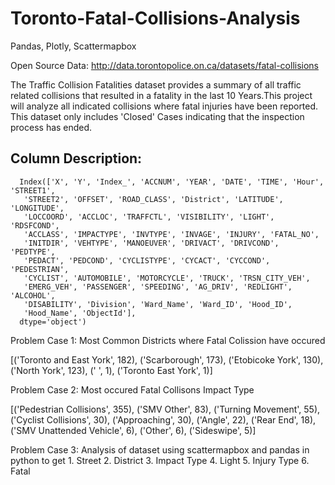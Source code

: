 # Toronto-Fatal-Collisions-Analysis
Pandas, Plotly, Scattermapbox

Open Source Data: http://data.torontopolice.on.ca/datasets/fatal-collisions

The Traffic Collision Fatalities dataset provides a summary of all traffic related collisions that resulted in a fatality in the last 10 Years.This project will analyze all indicated collisions where fatal injuries have been reported. This dataset only includes 'Closed' Cases indicating that the inspection process has ended.

## Column	Description: 

      Index(['X', 'Y', 'Index_', 'ACCNUM', 'YEAR', 'DATE', 'TIME', 'Hour', 'STREET1',
       'STREET2', 'OFFSET', 'ROAD_CLASS', 'District', 'LATITUDE', 'LONGITUDE',
       'LOCCOORD', 'ACCLOC', 'TRAFFCTL', 'VISIBILITY', 'LIGHT', 'RDSFCOND',
       'ACCLASS', 'IMPACTYPE', 'INVTYPE', 'INVAGE', 'INJURY', 'FATAL_NO',
       'INITDIR', 'VEHTYPE', 'MANOEUVER', 'DRIVACT', 'DRIVCOND', 'PEDTYPE',
       'PEDACT', 'PEDCOND', 'CYCLISTYPE', 'CYCACT', 'CYCCOND', 'PEDESTRIAN',
       'CYCLIST', 'AUTOMOBILE', 'MOTORCYCLE', 'TRUCK', 'TRSN_CITY_VEH',
       'EMERG_VEH', 'PASSENGER', 'SPEEDING', 'AG_DRIV', 'REDLIGHT', 'ALCOHOL',
       'DISABILITY', 'Division', 'Ward_Name', 'Ward_ID', 'Hood_ID',
       'Hood_Name', 'ObjectId'],
      dtype='object')
      
Problem Case 1: Most Common Districts where Fatal Colission have occured

[('Toronto and East York', 182), ('Scarborough', 173), ('Etobicoke York', 130), ('North York', 123), (' ', 1), ('Toronto East York', 1)]

Problem Case 2: Most occured Fatal Collisons Impact Type

[('Pedestrian Collisions', 355), ('SMV Other', 83), ('Turning Movement', 55), ('Cyclist Collisions', 30), ('Approaching', 30), ('Angle', 22), ('Rear End', 18), ('SMV Unattended Vehicle', 6), ('Other', 6), ('Sideswipe', 5)]

Problem Case 3: Analysis of dataset using scattermapbox and pandas in python to get 
                1. Street
                2. District
                3. Impact Type
                4. Light
                5. Injury Type
                6. Fatal
